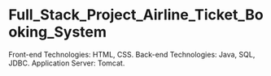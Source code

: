 # Full_Stack_Project_Airline_Ticket_Booking_System
Front-end Technologies: HTML, CSS.   Back-end Technologies: Java, SQL, JDBC.  Application Server: Tomcat.

